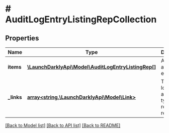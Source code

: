 # # AuditLogEntryListingRepCollection

## Properties

Name | Type | Description | Notes
------------ | ------------- | ------------- | -------------
**items** | [**\LaunchDarklyApi\Model\AuditLogEntryListingRep[]**](AuditLogEntryListingRep.md) | An array of audit log entries |
**_links** | [**array<string,\LaunchDarklyApi\Model\Link>**](Link.md) | The location and content type of related resources |

[[Back to Model list]](../../README.md#models) [[Back to API list]](../../README.md#endpoints) [[Back to README]](../../README.md)

